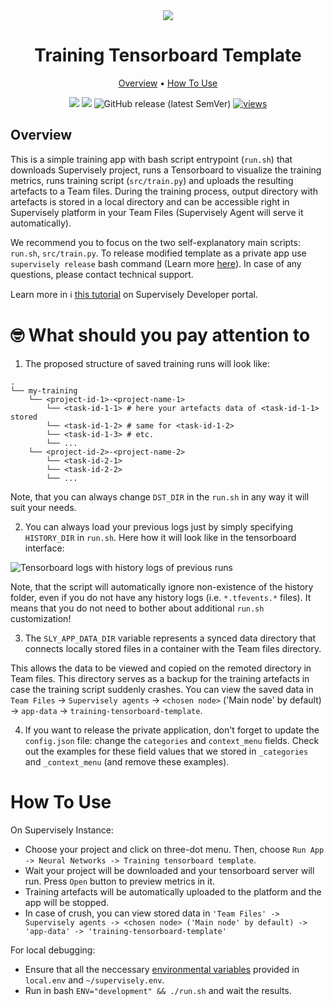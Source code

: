 <div align="center" markdown>
<img src="https://user-images.githubusercontent.com/12828725/228047393-639c9294-214d-4b1a-9b70-c9eec48adb50.jpg">

# Training Tensorboard Template

<p align="center">
  <a href="#Overview">Overview</a> •
  <a href="#How-To-Use">How To Use</a>
</p>

[![](https://img.shields.io/badge/supervisely-ecosystem-brightgreen)](https://ecosystem.supervisely.com)
[![](https://img.shields.io/badge/slack-chat-green.svg?logo=slack)](https://supervisely.com/slack)
![GitHub release (latest SemVer)](https://img.shields.io/github/v/release/supervisely-ecosystem/training-tensorboard-template)
[![views](https://app.supervisely.com/img/badges/views/supervisely-ecosystem/training-tensorboard-template.png)](https://supervisely.com)

</div>

## Overview

This is a simple training app with bash script entrypoint (`run.sh`) that downloads Supervisely project, runs a Tensorboard to visualize the training metrics, runs training script (`src/train.py`) and uploads the resulting artefacts to a Team files. During the training process, output directory with artefacts is stored in a local directory and can be accessible right in Supervisely platform in your Team Files (Supervisely Agent will serve it automatically).

We recommend you to focus on the two self-explanatory main scripts: `run.sh`, `src/train.py`. To release modified template as a private app use `supervisely release` bash command (Learn more [here](https://developer.supervisely.com/app-development/basics/add-private-app)). In case of any questions, please contact technical support.

Learn more in ℹ️ [this tutorial](https://developer.supervisely.com/app-development/neural-network-integration/training/tensorboard-template) on Supervisely Developer portal.

# 🤓 What should you pay attention to

1. The proposed structure of saved training runs will look like:

```text
.
└── my-training
    └── <project-id-1>-<project-name-1>
        └── <task-id-1-1> # here your artefacts data of <task-id-1-1> stored
        └── <task-id-1-2> # same for <task-id-1-2>
        └── <task-id-1-3> # etc.
        └── ...
    └── <project-id-2>-<project-name-2>
        └── <task-id-2-1>
        └── <task-id-2-2>
        └── ...

```

Note, that you can always change `DST_DIR` in the `run.sh` in any way it will suit your needs.

2. You can always load your previous logs just by simply specifying `HISTORY_DIR` in `run.sh`. Here how it will look like in the tensorboard interface:

![Tensorboard logs with history logs of previous runs](https://user-images.githubusercontent.com/78355358/236162006-5dceeb9a-39fa-46a7-9834-eb5c4c1cba89.gif)

Note, that the script will automatically ignore non-existence of the history folder, even if you do not have any history logs (i.e. `*.tfevents.*` files). It means that you do not need to bother about additional `run.sh` customization!

3. The `SLY_APP_DATA_DIR` variable represents a synced data directory that connects locally stored files in a container with the Team files directory.

This allows the data to be viewed and copied on the remoted directory in Team files. This directory serves as a backup for the training artefacts in case the training script suddenly crashes. You can view the saved data in `Team Files` -> `Supervisely agents` -> `<chosen node>` ('Main node' by default) -> `app-data` -> `training-tensorboard-template`.

4. If you want to release the private application, don't forget to update the `config.json` file: change the `categories` and `context_menu` fields. Check out the examples for these field values that we stored in `_categories` and `_context_menu` (and remove these examples).

# How To Use

On Supervisely Instance:

- Choose your project and click on three-dot menu. Then, choose `Run App -> Neural Networks -> Training tensorboard template`.
- Wait your project will be downloaded and your tensorboard server will run. Press `Open` button to preview metrics in it.
- Training artefacts will be automatically uploaded to the platform and the app will be stopped.
- In case of crush, you can view stored data in `'Team Files' -> Supervisely agents -> <chosen node> ('Main node' by default) -> 'app-data' -> 'training-tensorboard-template'`

For local debugging:
- Ensure that all the neccessary [environmental variables](https://developer.supervisely.com/getting-started/environment-variables) provided in `local.env` and `~/supervisely.env`.
- Run in bash `ENV="development" && ./run.sh` and wait the results. 
